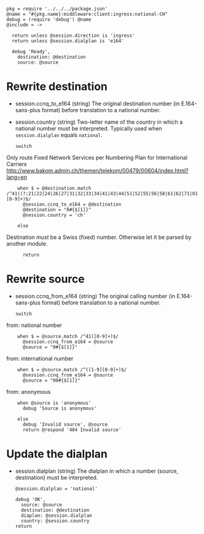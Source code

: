     pkg = require '../../../package.json'
    @name = "#{pkg.name}:middleware:client:ingress:national-CH"
    debug = (require 'debug') @name
    @include = ->

      return unless @session.direction is 'ingress'
      return unless @session.dialplan is 'e164'

      debug 'Ready',
        destination: @destination
        source: @source

Rewrite destination
===================

* session.ccnq_to_e164 (string) The original destination number (in E.164-sans-plus format) before translation to a national number.
* session.country (string) Two-letter name of the country in which a national number must be interpreted. Typically used when `session.dialplan` equals `national`.

      switch

Only route Fixed Network Services per Numbering Plan for International Carriers http://www.bakom.admin.ch/themen/telekom/00479/00604/index.html?lang=en

        when $ = @destination.match /^41((?:21|22|24|26|27|31|32|33|34|41|43|44|51|52|55|56|58|61|62|71|81|91)[0-9]+)$/
          @session.ccnq_to_e164 = @destination
          @destination = "0#{$[1]}"
          @session.country = 'ch'

        else

Destination _must_ be a Swiss (fixed) number.
Otherwise let it be parsed by another module.

          return

Rewrite source
==============

* session.ccnq_from_e164 (string) The original calling number (in E.164-sans-plus format) before translation to a national number.

      switch

from: national number

        when $ = @source.match /^41([0-9]+)$/
          @session.ccnq_from_e164 = @source
          @source = "0#{$[1]}"

from: international number

        when $ = @source.match /^([1-9][0-9]+)$/
          @session.ccnq_from_e164 = @source
          @source = "00#{$[1]}"

from: anonymous

        when @source is 'anonymous'
          debug 'Source is anonymous'

        else
          debug 'Invalid source', @source
          return @respond '484 Invalid source'

Update the dialplan
===================

* session.dialplan (string) The dialplan in which a number (source, destination) must be interpreted.

      @session.dialplan = 'national'

      debug 'OK',
        source: @source
        destination: @destination
        diaplan: @session.dialplan
        country: @session.country
      return
